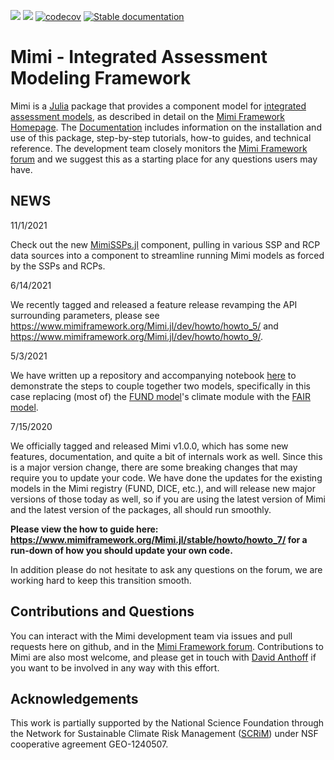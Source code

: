 ![](https://github.com/mimiframework/Mimi.jl/actions/workflows/jlpkgbutler-ci-master-workflow.yml/badge.svg)
![](https://github.com/mimiframework/Mimi.jl/actions/workflows/dependencytest-workflow.yml/badge.svg)
[![codecov](https://codecov.io/gh/mimiframework/Mimi.jl/branch/master/graph/badge.svg)](https://codecov.io/gh/mimiframework/Mimi.jl)
[![Stable documentation](https://img.shields.io/badge/docs-stable-blue.svg)](https://www.mimiframework.org/Mimi.jl/stable)

# Mimi - Integrated Assessment Modeling Framework

Mimi is a [Julia](http://julialang.org) package that provides a component model for [integrated assessment models](https://en.wikipedia.org/wiki/Integrated_assessment_modelling), as described in detail on the [Mimi Framework Homepage](https://www.mimiframework.org). The [Documentation](https://www.mimiframework.org/Mimi.jl/stable/) includes information on the installation and use of this package, step-by-step tutorials, how-to guides, and technical reference. The development team closely monitors the [Mimi Framework forum](https://forum.mimiframework.org) and we suggest this as a starting place for any questions users may have.

## NEWS

11/1/2021

Check out the new [MimiSSPs.jl](https://github.com/anthofflab/MimiSSPs.jl) component, pulling in various SSP and RCP data sources into a component to streamline running Mimi models as forced by the SSPs and RCPs.

6/14/2021

We recently tagged and released a feature release revamping the API surrounding parameters, please see https://www.mimiframework.org/Mimi.jl/dev/howto/howto_5/ and https://www.mimiframework.org/Mimi.jl/dev/howto/howto_9/.

5/3/2021

We have written up a repository and accompanying notebook [here](https://github.com/anthofflab/MimiFUND-MimiFAIR-Flat.jl/blob/main/MimiFUND-MimiFAIR-Flat.ipynb) to demonstrate the steps to couple together two models, specifically in this case replacing (most of) the [FUND model](https://github.com/fund-model/MimiFUND.jl)'s climate module with the [FAIR model](https://github.com/anthofflab/MimiFAIR.jl).

7/15/2020

We officially tagged and released Mimi v1.0.0, which has some new features, documentation, and quite a bit of internals work as well.  Since this is a major version change, there are some breaking changes that may require you to update your code.  We have done the updates for the existing models in the Mimi registry (FUND, DICE, etc.), and will release new major versions of those today as well, so if you are using the latest version of Mimi and the latest version of the packages, all should run smoothly.

**Please view the how to guide here: https://www.mimiframework.org/Mimi.jl/stable/howto/howto_7/ for a run-down of how you should update your own code.**

In addition please do not hesitate to ask any questions on the forum, we are working hard to keep this transition smooth.

## Contributions and Questions

You can interact with the Mimi development team via issues and pull requests here on github, and in the [Mimi Framework forum](https://forum.mimiframework.org). Contributions to Mimi are also most welcome, and
please get in touch with [David Anthoff](http://www.david-anthoff.com) if you want to be involved in any way with this effort.

## Acknowledgements

This work is partially supported by the National Science Foundation through the Network for Sustainable Climate Risk Management ([SCRiM](http://scrimhub.org/)) under NSF cooperative agreement GEO-1240507.
